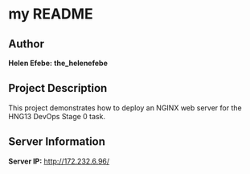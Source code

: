 # my README

## Author
**Helen Efebe:**
**the_helenefebe**

## Project Description
This project demonstrates how to deploy an NGINX web server for the HNG13 DevOps Stage 0 task.

## Server Information
**Server IP:** http://172.232.6.96/